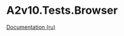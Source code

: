 # A2v10.Tests.Browser

[Documentation (ru)](https://github.com/alex-kukhtin/A2v10.Tests.Browser/blob/master/Documentation/Index.md)
